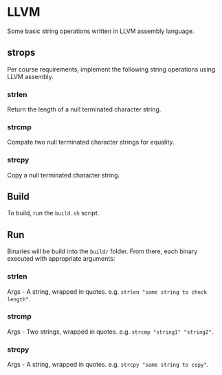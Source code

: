 # LLVM
Some basic string operations written in LLVM assembly language.

## strops
Per course requirements, implement the following string operations using LLVM assembly.

### strlen
Return the length of a null terminated character string.

### strcmp
Compate two null terminated character strings for equality.

### strcpy
Copy a null terminated character string.

## Build
To build, run the `build.sh` script.

## Run
Binaries will be build into the `build/` folder. From there, each binary executed with appropriate arguments:

### strlen
Args - A string, wrapped in quotes. e.g. `strlen "some string to check length"`.

### strcmp
Args - Two strings, wrapped in quotes. e.g. `strcmp "string1" "string2"`.

### strcpy
Args - A string, wrapped in quotes. e.g. `strcpy "some string to copy"`.
